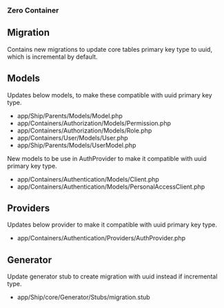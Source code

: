 ### Zero Container

## Migration
Contains new migrations to update core tables primary key type to uuid, which is incremental by default.

## Models
Updates below models, to make these compatible with uuid primary key type.

- app/Ship/Parents/Models/Model.php
- app/Containers/Authorization/Models/Permission.php
- app/Containers/Authorization/Models/Role.php
- app/Containers/User/Models/User.php
- app/Ship/Parents/Models/UserModel.php

New models to be use in AuthProvider to make it compatible with uuid primary key type.

- app/Containers/Authentication/Models/Client.php
- app/Containers/Authentication/Models/PersonalAccessClient.php

## Providers
Updates below provider to make it compatible with uuid primary key type.

- app/Containers/Authentication/Providers/AuthProvider.php

## Generator
Update generator stub to create migration with uuid instead if incremental type.

- app/Ship/core/Generator/Stubs/migration.stub
